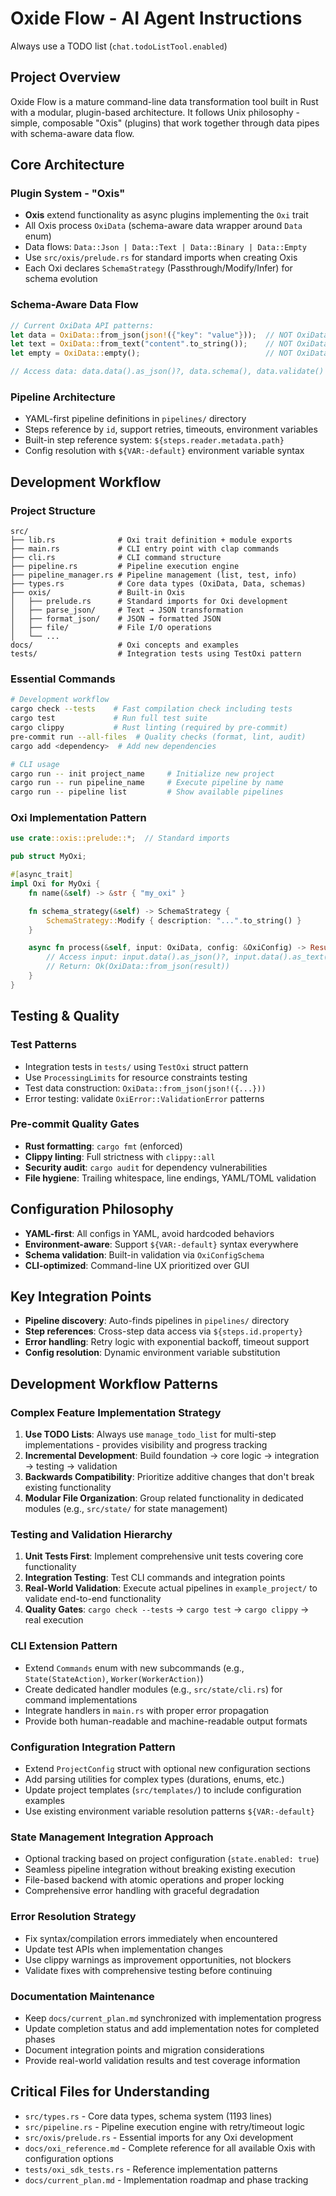 # Oxide Flow - AI Agent Instructions

Always use a TODO list (`chat.todoListTool.enabled`)

## Project Overview
Oxide Flow is a mature command-line data transformation tool built in Rust with a modular, plugin-based architecture. It follows Unix philosophy - simple, composable "Oxis" (plugins) that work together through data pipes with schema-aware data flow.

## Core Architecture

### Plugin System - "Oxis"
- **Oxis** extend functionality as async plugins implementing the `Oxi` trait
- All Oxis process `OxiData` (schema-aware data wrapper around `Data` enum)
- Data flows: `Data::Json | Data::Text | Data::Binary | Data::Empty`
- Use `src/oxis/prelude.rs` for standard imports when creating Oxis
- Each Oxi declares `SchemaStrategy` (Passthrough/Modify/Infer) for schema evolution

### Schema-Aware Data Flow
```rust
// Current OxiData API patterns:
let data = OxiData::from_json(json!({"key": "value"}));  // NOT OxiData::Json()
let text = OxiData::from_text("content".to_string());    // NOT OxiData::Text()
let empty = OxiData::empty();                            // NOT OxiData::Empty

// Access data: data.data().as_json()?, data.schema(), data.validate()
```

### Pipeline Architecture
- YAML-first pipeline definitions in `pipelines/` directory
- Steps reference by `id`, support retries, timeouts, environment variables
- Built-in step reference system: `${steps.reader.metadata.path}`
- Config resolution with `${VAR:-default}` environment variable syntax

## Development Workflow

### Project Structure
```
src/
├── lib.rs              # Oxi trait definition + module exports
├── main.rs             # CLI entry point with clap commands
├── cli.rs              # CLI command structure
├── pipeline.rs         # Pipeline execution engine
├── pipeline_manager.rs # Pipeline management (list, test, info)
├── types.rs            # Core data types (OxiData, Data, schemas)
├── oxis/               # Built-in Oxis
│   ├── prelude.rs      # Standard imports for Oxi development
│   ├── parse_json/     # Text → JSON transformation
│   ├── format_json/    # JSON → formatted JSON
│   ├── file/           # File I/O operations
│   └── ...
docs/                   # Oxi concepts and examples
tests/                  # Integration tests using TestOxi pattern
```

### Essential Commands
```bash
# Development workflow
cargo check --tests    # Fast compilation check including tests
cargo test             # Run full test suite
cargo clippy           # Rust linting (required by pre-commit)
pre-commit run --all-files  # Quality checks (format, lint, audit)
cargo add <dependency>  # Add new dependencies

# CLI usage
cargo run -- init project_name     # Initialize new project
cargo run -- run pipeline_name     # Execute pipeline by name
cargo run -- pipeline list         # Show available pipelines
```

### Oxi Implementation Pattern
```rust
use crate::oxis::prelude::*;  // Standard imports

pub struct MyOxi;

#[async_trait]
impl Oxi for MyOxi {
    fn name(&self) -> &str { "my_oxi" }

    fn schema_strategy(&self) -> SchemaStrategy {
        SchemaStrategy::Modify { description: "...".to_string() }
    }

    async fn process(&self, input: OxiData, config: &OxiConfig) -> Result<OxiData, OxiError> {
        // Access input: input.data().as_json()?, input.data().as_text()?
        // Return: Ok(OxiData::from_json(result))
    }
}
```

## Testing & Quality

### Test Patterns
- Integration tests in `tests/` using `TestOxi` struct pattern
- Use `ProcessingLimits` for resource constraints testing
- Test data construction: `OxiData::from_json(json!({...}))`
- Error testing: validate `OxiError::ValidationError` patterns

### Pre-commit Quality Gates
- **Rust formatting**: `cargo fmt` (enforced)
- **Clippy linting**: Full strictness with `clippy::all`
- **Security audit**: `cargo audit` for dependency vulnerabilities
- **File hygiene**: Trailing whitespace, line endings, YAML/TOML validation

## Configuration Philosophy
- **YAML-first**: All configs in YAML, avoid hardcoded behaviors
- **Environment-aware**: Support `${VAR:-default}` syntax everywhere
- **Schema validation**: Built-in validation via `OxiConfigSchema`
- **CLI-optimized**: Command-line UX prioritized over GUI

## Key Integration Points
- **Pipeline discovery**: Auto-finds pipelines in `pipelines/` directory
- **Step references**: Cross-step data access via `${steps.id.property}`
- **Error handling**: Retry logic with exponential backoff, timeout support
- **Config resolution**: Dynamic environment variable substitution

## Development Workflow Patterns

### Complex Feature Implementation Strategy
1. **Use TODO Lists**: Always use `manage_todo_list` for multi-step implementations - provides visibility and progress tracking
2. **Incremental Development**: Build foundation → core logic → integration → testing → validation
3. **Backwards Compatibility**: Prioritize additive changes that don't break existing functionality
4. **Modular File Organization**: Group related functionality in dedicated modules (e.g., `src/state/` for state management)

### Testing and Validation Hierarchy
1. **Unit Tests First**: Implement comprehensive unit tests covering core functionality
2. **Integration Testing**: Test CLI commands and integration points
3. **Real-World Validation**: Execute actual pipelines in `example_project/` to validate end-to-end functionality
4. **Quality Gates**: `cargo check --tests` → `cargo test` → `cargo clippy` → real execution

### CLI Extension Pattern
- Extend `Commands` enum with new subcommands (e.g., `State(StateAction)`, `Worker(WorkerAction)`)
- Create dedicated handler modules (e.g., `src/state/cli.rs`) for command implementations
- Integrate handlers in `main.rs` with proper error propagation
- Provide both human-readable and machine-readable output formats

### Configuration Integration Pattern
- Extend `ProjectConfig` struct with optional new configuration sections
- Add parsing utilities for complex types (durations, enums, etc.)
- Update project templates (`src/templates/`) to include configuration examples
- Use existing environment variable resolution patterns `${VAR:-default}`

### State Management Integration Approach
- Optional tracking based on project configuration (`state.enabled: true`)
- Seamless pipeline integration without breaking existing execution
- File-based backend with atomic operations and proper locking
- Comprehensive error handling with graceful degradation

### Error Resolution Strategy
- Fix syntax/compilation errors immediately when encountered
- Update test APIs when implementation changes
- Use clippy warnings as improvement opportunities, not blockers
- Validate fixes with comprehensive testing before continuing

### Documentation Maintenance
- Keep `docs/current_plan.md` synchronized with implementation progress
- Update completion status and add implementation notes for completed phases
- Document integration points and migration considerations
- Provide real-world validation results and test coverage information

## Critical Files for Understanding
- `src/types.rs` - Core data types, schema system (1193 lines)
- `src/pipeline.rs` - Pipeline execution engine with retry/timeout logic
- `src/oxis/prelude.rs` - Essential imports for any Oxi development
- `docs/oxi_reference.md` - Complete reference for all available Oxis with configuration options
- `tests/oxi_sdk_tests.rs` - Reference implementation patterns
- `docs/current_plan.md` - Implementation roadmap and phase tracking
